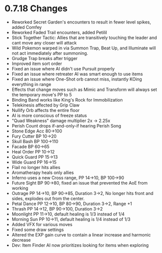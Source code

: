 # 0.7.18 Changes #

* Reworked Secret Garden's encounters to result in fewer level spikes, added Comfey
* Reworked Faded Trail encounters, added Petilil
* Stick Together Tactic: Allies that are transitively touching the leader and cant move any closer will attack
* Wild Pokemon warped in via Summon Trap, Beat Up, and Illuminate will not act immediately after summoning.
* Grudge Trap breaks after trigger
* Improved item sort order
* Fixed an issue where AI didn't use Pursuit properly
* Fixed an issue where retreater AI was smart enough to use items
* Fixed an issue where One-Shot orb cannot miss, instantly KOing everything in range
* Effects that change moves such as Mimic and Transform will always set the temporary move's PP to 5
* Binding Band works like King's Rock for Immobilization
* Telekinesis affected by Grip Claw
* Nullify Orb affects the entire floor
* AI is more conscious of freeze status
* "Quad Weakness" damage multiplier 2x -> 2.25x
* Perish Count drops if-and-only-if hearing Perish Song
* Stone Edge Acc 80->100
* Fury Cutter BP 10->20
* Skull Bash BP 100->110
* Facade BP 60->65
* Heal Order PP 10->12
* Quick Guard PP 15->13
* Wide Guard PP 16->15
* Flail no longer hits allies
* Aromatherapy heals only allies
* Inferno uses a new Cross range, PP 14->10, BP 100->90
* Future Sight BP 90->80, fixed an issue that prevented the AoE from working
* Outrage PP 14->10, BP 90->85, Duration 3->2, No longer hits front and sides, explodes out from the center.
* Petal Dance PP 12->10, BP 80->90, Duration 3->2, Range +1
* Thrash PP 14->12, BP 90->100, Duration 3->2
* Moonlight PP 11->10, default healing is 1/3 instead of 1/4
* Morning Sun PP 10->11, default healing is 1/4 instead of 1/3
* Added VFX for various moves
* Fixed some draw settings
* Altered the EXP gain curve to contain a linear increase and harmonic decrease
* Dev: Item Finder AI now prioritizes looking for items when exploring